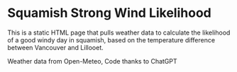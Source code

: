 # Squamish Strong Wind Likelihood

This is a static HTML page that pulls weather data to calculate the likelihood of a good windy day in squamish, based on the temperature difference between Vancouver and Lillooet.

Weather data from Open-Meteo, 
Code thanks to ChatGPT

